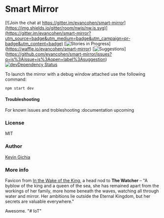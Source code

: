 # Smart Mirror
[![Join the chat at https://gitter.im/evancohen/smart-mirror](https://img.shields.io/gitter/room/nwjs/nw.js.svg)](https://gitter.im/evancohen/smart-mirror?utm_source=badge&utm_medium=badge&utm_campaign=pr-badge&utm_content=badge) [![Stories in Progress](https://img.shields.io/waffle/label/evancohen/smart-mirror/in%20progress.svg)] (https://waffle.io/evancohen/smart-mirror) [![Suggestions](https://img.shields.io/waffle/label/evancohen/smart-mirror/suggestion.svg?label=suggestions)]  (https://github.com/evancohen/smart-mirror/issues?q=is%3Aissue+is%3Aopen+label%3Asuggestion) [![devDependency Status](https://david-dm.org/evancohen/smart-mirror/dev-status.svg)](https://david-dm.org/evancohen/smart-mirror#info=devDependencies)

To launch the mirror with a debug window attached use the following command:
```
npm start dev
```
#### Troubleshooting
For known issues and trobleshooting :documentation upcoming 

### License
MIT

### Author
[Kevin Gichia](http://kevogich.github.io)

### More info
Favicon from [In the Wake of the King](http://walkingmind.evilhat.com/2014/03/17/in-the-wake-of-the-king/), a head nod to **The Watcher** – "A byblow of the king and a queen of the sea, she has remained apart from the workings of her family, more home beneath the waves, watching all through water and mirror. Her ambitions lie outside the Eternal Kingdom, but her secrets are valuable everywhere."

Awesome.
"# IoT" 
